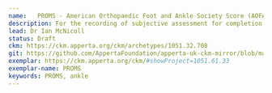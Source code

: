 ```yaml
---
name: 	PROMS - American Orthopaedic Foot and Ankle Society Score (AOFAS)
description: For the recording of subjective assessment for completion by patient of ankle or hindfoot pain and function.
lead: Dr Ian McNicoll
status: Draft
ckm: https://ckm.apperta.org/ckm/archetypes/1051.32.708
git: https://github.com/AppertaFoundation/apperta-uk-ckm-mirror/blob/master/local/archetypes/entry/observation/openEHR-EHR-OBSERVATION.aofas.v0.adl
exemplar: https://ckm.apperta.org/ckm/#showProject=1051.61.33
exemplar-name: PROMS
keywords: PROMS, ankle
---
```

